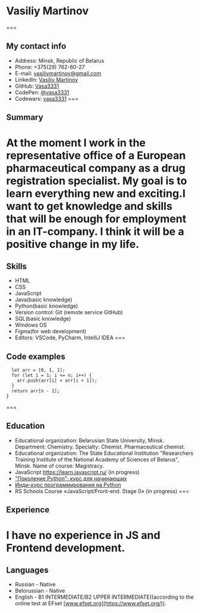 # Vasiliy Martinov
===
## My contact info
* Address: Minsk, Republic of Belarus
* Phone: +375(29) 762-60-27
* E-mail: vasiliymartinov@gmail.com
* LinkedIn: [Vasiliy Martinov](https://www.linkedin.com/in/vasiliy-martinov-2b776930/)
* GitHub: [Vasa3331](https://github.com/Vasa3331)
* CodePen: [@vasa3331](https://codepen.io/vasa3331)
* Codewars: [vasa3331](https://www.codewars.com/users/vasa3331)
===
## Summary
At the moment I work in the representative office of a European pharmaceutical company as a drug registration specialist. My goal is to learn everything new and exciting.I want to get knowledge and skills that will be enough for employment in an IT-company. I think it will be a positive change in my life.
===
## Skills
* HTML
* CSS
* JavaScript
* Java(basic knowledge)
* Python(basic knowledge)
* Version control: Git (remote service GitHub)
* SQL(basic knowledge)
* Windows OS
* Figma(for web development)
* Editors: VSCode, PyCharm,  IntelliJ IDEA 
===
## Code examples
``` function nthFibo(n) {
  let arr = [0, 1, 1];
  for (let i = 1; i <= n; i++) {
    arr.push(arr[i] + arr[i + 1]);
  }
  return arr[n - 1];
}
```
===
## Education
* Educational organization: Belarusian State University, Minsk.
Department: Chemistry.
Specialty: Chemist. Pharmaceutical chemist.
* Educational organization: The State Educational Institution "Researchers Training Institute of the National Academy of Sciences of Belarus", Minsk.
Name of course: Magistracy.
* JavaScript https://learn.javascript.ru/ (in progress)
* ["Поколение Python": курс для начинающих](https://stepik.org/cert/1205695)
* [Инди-курс программирования на Python](https://stepik.org/cert/1356479)
* RS Schools Course «JavaScript/Front-end. Stage 0» (in progress)
===
## Experience
I have no experience in JS and Frontend development.
===
## Languages
* Russian - Native
* Belorussian - Native
* English - B1 INTERMEDIATE/B2 UPPER INTERMEDIATE((according to the online test at EFset [www.efset.org](https://www.efset.org/)).






